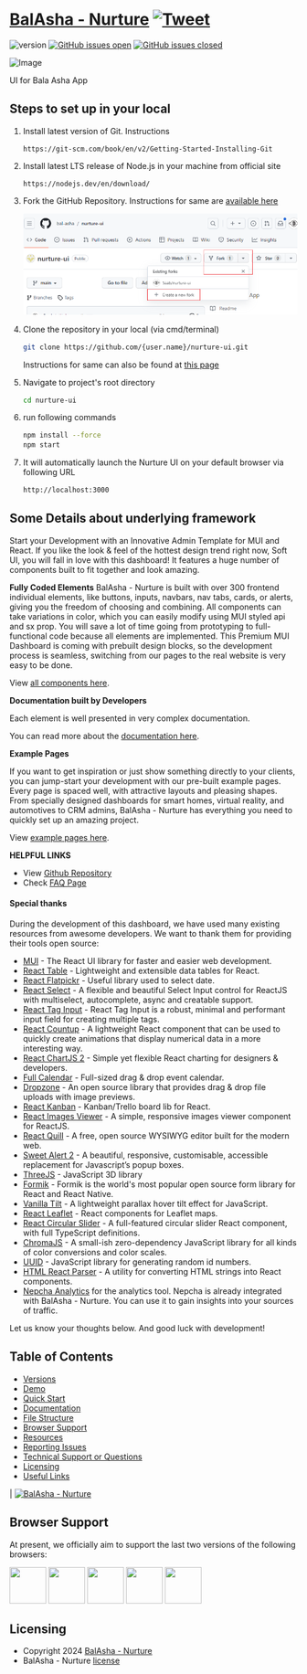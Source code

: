 # [BalAsha - Nurture](http://demos.bal-asha.com/soft-ui-dashboard-react/#/dashboards/default?ref=readme-sudpr) [![Tweet](https://img.shields.io/twitter/url/http/shields.io.svg?style=social&logo=twitter)](https://twitter.com/intent/tweet?url=https://balasha-nurture.web.app/product/soft-ui-dashboard-react&text=Check%20Soft%20UI%20Dashboard%20Pro%React%20made%20by%20@BalAsha%20#webdesign%20#dashboard%20#softdesign%20#react%20https://balasha-nurture.web.app/product/soft-ui-dashboard-react)

![version](https://img.shields.io/badge/version-4.0.2-blue.svg) [![GitHub issues open](https://img.shields.io/github/issues/balashaofficial/ct-soft-ui-dashboard-react.svg)](https://github.com/bal-asha/nurture-ui/issues?q=is%3Aopen+is%3Aissue) [![GitHub issues closed](https://img.shields.io/github/issues-closed-raw/balashaofficial/ct-soft-ui-dashboard-react.svg)](https://github.com/bal-asha/nurture-ui/issues?q=is%3Aissue+is%3Aclosed)

![Image](https://s3.amazonaws.com/balasha_bucket/products/499/original/soft-ui-dashboard-pro-material-ui.jpg)

UI for Bala Asha App

## Steps to set up in your local

1. Install latest version of Git. Instructions
   ```
   https://git-scm.com/book/en/v2/Getting-Started-Installing-Git
   ```

2. Install latest LTS release of Node.js in your machine from official site
   ```curl
   https://nodejs.dev/en/download/
   ```

3. Fork the GitHub Repository. Instructions for same are [available here](https://docs.github.com/en/get-started/quickstart/fork-a-repo)

   ![fork.png](src/assets/img/doc/fork.png)

4. Clone the repository in your local (via cmd/terminal)
   ```bash
   git clone https://github.com/{user.name}/nurture-ui.git
   ```
   Instructions for same can also be found at [this page](https://docs.github.com/en/repositories/creating-and-managing-repositories/cloning-a-repository)
5. Navigate to project's root directory
   ```bash
   cd nurture-ui
   ```
6. run following commands
   ```bash
   npm install --force
   npm start
   ```
7. It will automatically launch the Nurture UI on your default browser via following URL
   ```bash
   http://localhost:3000
   ```


## Some Details about underlying framework
Start your Development with an Innovative Admin Template for MUI and React. If you like the look & feel of the hottest design trend right now, Soft UI, you will fall in love with this dashboard! It features a huge number of components built to fit together and look amazing.

**Fully Coded Elements**
BalAsha - Nurture is built with over 300 frontend individual elements, like buttons, inputs, navbars, nav tabs, cards, or alerts, giving you the freedom of choosing and combining. All components can take variations in color, which you can easily modify using MUI styled api and sx prop. You will save a lot of time going from prototyping to full-functional code because all elements are implemented. This Premium MUI Dashboard is coming with prebuilt design blocks, so the development process is seamless, switching from our pages to the real website is very easy to be done.

View [all components here](https://balasha-nurture.web.app/learning-lab/react/alerts/soft-ui-dashboard/).

**Documentation built by Developers**

Each element is well presented in very complex documentation.

You can read more about the [documentation here](https://balasha-nurture.web.app/learning-lab/react/overview/soft-ui-dashboard/).

**Example Pages**

If you want to get inspiration or just show something directly to your clients, you can jump-start your development with our pre-built example pages. Every page is spaced well, with attractive layouts and pleasing shapes. From specially designed dashboards for smart homes, virtual reality, and automotives to CRM admins, BalAsha - Nurture has everything you need to quickly set up an amazing project.

View [example pages here](https://demos.bal-asha.com/soft-ui-dashboard-react/#/dashboards/default).

**HELPFUL LINKS**

- View [Github Repository](https://github.com/bal-asha/nurture-ui)
- Check [FAQ Page](https://balasha-nurture.web.app/faq)

#### Special thanks

During the development of this dashboard, we have used many existing resources from awesome developers. We want to thank them for providing their tools open source:

- [MUI](https://mui.com/) - The React UI library for faster and easier web development.
- [React Table](https://react-table.tanstack.com/) - Lightweight and extensible data tables for React.
- [React Flatpickr](https://github.com/haoxins/react-flatpickr) - Useful library used to select date.
- [React Select](https://react-select.com/) - A flexible and beautiful Select Input control for ReactJS with multiselect, autocomplete, async and creatable support.
- [React Tag Input](https://betterstack.dev/projects/react-tag-input/) - React Tag Input is a robust, minimal and performant input field for creating multiple tags.
- [React Countup](https://github.com/glennreyes/react-countup) - A lightweight React component that can be used to quickly create animations that display numerical data in a more interesting way.
- [React ChartJS 2](http://reactchartjs.github.io/react-chartjs-2/#/) - Simple yet flexible React charting for designers & developers.
- [Full Calendar](https://fullcalendar.io/) - Full-sized drag & drop event calendar.
- [Dropzone](https://www.dropzonejs.com/) - An open source library that provides drag & drop file uploads with image previews.
- [React Kanban](https://github.com/asseinfo/react-kanban) - Kanban/Trello board lib for React.
- [React Images Viewer](https://guonanci.github.io/react-images-viewer/) - A simple, responsive images viewer component for ReactJS.
- [React Quill](https://github.com/zenoamaro/react-quill) - A free, open source WYSIWYG editor built for the modern web.
- [Sweet Alert 2](https://sweetalert2.github.io/) - A beautiful, responsive, customisable, accessible replacement for Javascript’s popup boxes.
- [ThreeJS](https://threejs.org/) - JavaScript 3D library
- [Formik](https://formik.org/) - Formik is the world's most popular open source form library for React and React Native.
- [Vanilla Tilt](https://www.npmjs.com/package/vanilla-tilt) - A lightweight parallax hover tilt effect for JavaScript.
- [React Leaflet](https://react-leaflet.js.org/) - React components for Leaflet maps.
- [React Circular Slider](https://marc.khouri.ca/react-circular-slider/) - A full-featured circular slider React component, with full TypeScript definitions.
- [ChromaJS](https://gka.github.io/chroma.js/) - A small-ish zero-dependency JavaScript library for all kinds of color conversions and color scales.
- [UUID](https://github.com/uuidjs/uuid) - JavaScript library for generating random id numbers.
- [HTML React Parser](https://github.com/remarkablemark/html-react-parser) - A utility for converting HTML strings into React components.
- [Nepcha Analytics](https://nepcha.com?ref=readme) for the analytics tool. Nepcha is already integrated with BalAsha - Nurture. You can use it to gain insights into your sources of traffic.

Let us know your thoughts below. And good luck with development!

## Table of Contents

- [Versions](#versions)
- [Demo](#demo)
- [Quick Start](#quick-start)
- [Documentation](#documentation)
- [File Structure](#file-structure)
- [Browser Support](#browser-support)
- [Resources](#resources)
- [Reporting Issues](#reporting-issues)
- [Technical Support or Questions](#technical-support-or-questions)
- [Licensing](#licensing)
- [Useful Links](#useful-links)

| [![BalAsha - Nurture](https://s3.amazonaws.com/balasha_bucket/products/499/thumb/soft-ui-dashboard-pro-material-ui.jpg)](http://demos.bal-asha.com/soft-ui-dashboard-react/#/dashboards/default?ref=readme-sudpr)

## Browser Support

At present, we officially aim to support the last two versions of the following browsers:

<img src="https://s3.amazonaws.com/balasha_bucket/github/browser/chrome.png" width="64" height="64"> <img src="https://s3.amazonaws.com/balasha_bucket/github/browser/firefox.png" width="64" height="64"> <img src="https://s3.amazonaws.com/balasha_bucket/github/browser/edge.png" width="64" height="64"> <img src="https://s3.amazonaws.com/balasha_bucket/github/browser/safari.png" width="64" height="64"> <img src="https://s3.amazonaws.com/balasha_bucket/github/browser/opera.png" width="64" height="64">

## Licensing

- Copyright 2024 [BalAsha - Nurture](https://balasha-nurture.web.app?ref=readme-sudpr)
- BalAsha - Nurture [license](https://balasha-nurture.web.app/license?ref=readme-sudpr)



